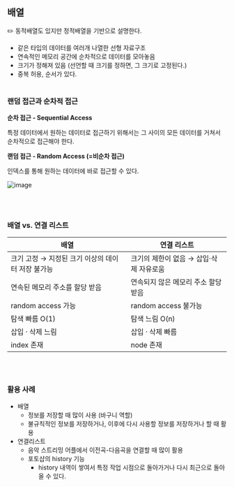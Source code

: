## 배열

✏️ 동적배열도 있지만 정적배열을 기반으로 설명한다.

- 같은 타입의 데이터를 여러개 나열한 선형 자료구조
- 연속적인 메모리 공간에 순차적으로 데이터를 모아놓음
- 크기가 정해져 있음 (선언할 때 크기를 정하면, 그 크기로 고정된다.)
- 중복 허용, 순서가 있다.
<br><br>

### 랜덤 접근과 순차적 접근

**순차 접근 - Sequential Access**

특정 데이터에서 원하는 데이터로 접근하기 위해서는 그 사이의 모든 데이터를 거쳐서 순차적으로 접근해야 한다.

**랜덤 접근 - Random Access (=비순차 접근)**

인덱스를 통해 원하는 데이터에 바로 접근할 수 있다.


![image](https://github.com/DevTechGrowth/study_CS/assets/88030238/dd3ea09b-745a-4207-ab12-22771e4d128b)

<br><br>
### 배열 vs. 연결 리스트


| 배열 | 연결 리스트 |
| --- | --- |
| 크기 고정 → 지정된 크기 이상의 데이터 저장 불가능 | 크기의 제한이 없음 → 삽입·삭제 자유로움 |
| 연속된 메모리 주소를 할당 받음 | 연속되지 않은 메모리 주소 할당 받음 |
| random access 가능 | random access 불가능 |
| 탐색 빠름 O(1) | 탐색 느림 O(n) |
| 삽입 · 삭제 느림  | 삽입 · 삭제 빠름 |
| index 존재 | node 존재 |
<br><br>

### 활용 사례

- 배열
    - 정보를 저장할 때 많이 사용 (바구니 역할)
    - 불규칙적인 정보를 저장하거나, 이후에 다시 사용할 정보를 저장하거나 할 때 활용
- 연결리스트
    - 음악 스트리밍 어플에서 이전곡-다음곡을 연결할 때 많이 활용
    - 포토샵의 history 기능
        - history 내역이 쌓여서 특정 작업 시점으로 돌아가거나 다시 최근으로 돌아올 수 있다.

